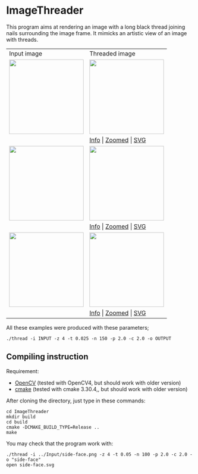 # ImageThreader

This program aims at rendering an image with a long black thread joining nails surrounding the image frame. It mimicks an artistic view of an image with threads.

<table>
<tr>
<td>Input image</td>
<td>Threaded image</td>
</tr>
<tr>
<td> <image src="Input/closeup-face.png" width=200> </td>
<td> <image src="Examples/closeup-face-avg.png" width=200> </td>
</tr>
<tr>
<td></td>
<td>
<a href="Examples/closeup-face-target.png">Info</a> |
<a href="Examples/closeup-face-thread.png">Zoomed</a> |
<a href="Examples/closeup-face.svg">SVG</a>
</td>
</tr>
<tr>
<td> <image src="Input/two-women.png" width=200> </td>
<td> <image src="Examples/two-women-avg.png" width=200> </td>
</tr>
<tr>
<td></td>
<td>
<a href="Examples/two-women-target.png">Info</a> |
<a href="Examples/two-women-thread.png">Zoomed</a> |
<a href="Examples/two-women.svg">SVG</a>
</td>
<tr>
<td> <image src="Input/elegant-woman.png" width=200> </td>
<td> <image src="Examples/elegant-woman-avg.png" width=200> </td>
</tr>
<tr>
<td></td>
<td>
<a href="Examples/elegant-woman-target.png">Info</a> |
<a href="Examples/elegant-woman-thread.png">Zoomed</a> |
<a href="Examples/elegant-woman.svg">SVG</a>
</td>
</tr>
</table>

All these examples were produced with these parameters;
```
./thread -i INPUT -z 4 -t 0.025 -n 150 -p 2.0 -c 2.0 -o OUTPUT
```

## Compiling instruction

Requirement:
- [OpenCV](https://opencv.org) (tested with OpenCV4, but should work with older version)
- [cmake](https://cmake.org) (tested with cmake 3.30.4,, but should work with older version)

After cloning the directory, just type in these commands:

```
cd ImageThreader
mkdir build
cd build
cmake -DCMAKE_BUILD_TYPE=Release ..
make
```

You may check that the program work with:
```
./thread -i ../Input/side-face.png -z 4 -t 0.05 -n 100 -p 2.0 -c 2.0 -o "side-face"
open side-face.svg
```

